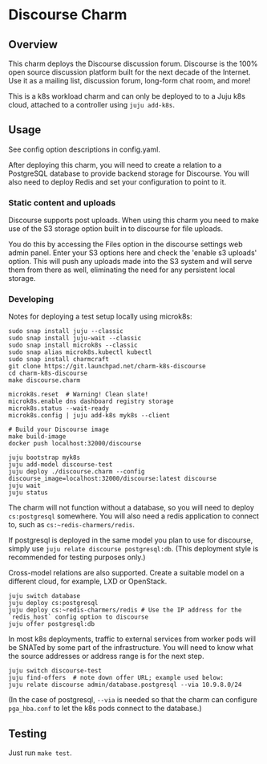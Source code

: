 # Discourse Charm

## Overview

This charm deploys the Discourse discussion forum. Discourse is the 100% open
source discussion platform built for the next decade of the Internet. Use it
as a mailing list, discussion forum, long-form chat room, and more!

This is a k8s workload charm and can only be deployed to to a Juju k8s
cloud, attached to a controller using `juju add-k8s`.

## Usage

See config option descriptions in config.yaml.

After deploying this charm, you will need to create a relation to a PostgreSQL
database to provide backend storage for Discourse. You will also need to
deploy Redis and set your configuration to point to it.

### Static content and uploads

Discourse supports post uploads. When using this charm you need to make 
use of the S3 storage option built in to discourse for file uploads.

You do this by accessing the Files option in the discourse settings
web admin panel. Enter your S3 options here and check the 'enable s3 
uploads' option. This will push any uploads made into the S3 system and
will serve them from there as well, eliminating the need for any persistent
local storage.

### Developing

Notes for deploying a test setup locally using microk8s:

    sudo snap install juju --classic
    sudo snap install juju-wait --classic
    sudo snap install microk8s --classic
    sudo snap alias microk8s.kubectl kubectl
    sudo snap install charmcraft
    git clone https://git.launchpad.net/charm-k8s-discourse
    cd charm-k8s-discourse
    make discourse.charm

    microk8s.reset  # Warning! Clean slate!
    microk8s.enable dns dashboard registry storage
    microk8s.status --wait-ready
    microk8s.config | juju add-k8s myk8s --client

    # Build your Discourse image
    make build-image
    docker push localhost:32000/discourse

    juju bootstrap myk8s
    juju add-model discourse-test
    juju deploy ./discourse.charm --config discourse_image=localhost:32000/discourse:latest discourse
    juju wait
    juju status

The charm will not function without a database, so you will need to
deploy `cs:postgresql` somewhere. You will also need a redis application
to connect to, such as `cs:~redis-charmers/redis`.

If postgresql is deployed in the same model you plan to use for
discourse, simply use `juju relate discourse postgresql:db`.  (This
deployment style is recommended for testing purposes only.)

Cross-model relations are also supported.  Create a suitable model on
a different cloud, for example, LXD or OpenStack.

    juju switch database
    juju deploy cs:postgresql
    juju deploy cs:~redis-charmers/redis # Use the IP address for the `redis_host` config option to discourse
    juju offer postgresql:db

In most k8s deployments, traffic to external services from worker pods
will be SNATed by some part of the infrastructure.  You will need to
know what the source addresses or address range is for the next step.

    juju switch discourse-test
    juju find-offers  # note down offer URL; example used below:
    juju relate discourse admin/database.postgresql --via 10.9.8.0/24

(In the case of postgresql, `--via` is needed so that the charm can
configure `pga_hba.conf` to let the k8s pods connect to the database.)

## Testing

Just run `make test`.
